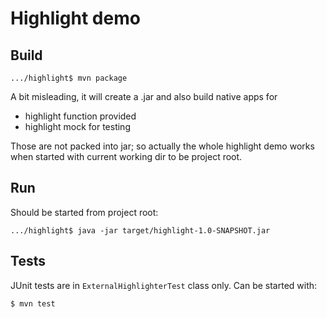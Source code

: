 # Highlight demo

## Build

```
.../highlight$ mvn package
```

A bit misleading, it will create a .jar and also build native apps for 
 * highlight function provided
 * highlight mock for testing
 
Those are not packed into jar; so actually the whole highlight demo works when started with current working dir to be
project root.

## Run

Should be started from project root:

```
.../highlight$ java -jar target/highlight-1.0-SNAPSHOT.jar
```

## Tests

JUnit tests are in `ExternalHighlighterTest` class only. Can be started with:  

```
$ mvn test
```